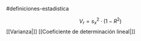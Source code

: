 #definiciones-estadistica 

$$V_r = s_x^2 \cdot (1 - R^2)$$
[[Varianza|]] [[Coeficiente de determinación lineal|]]